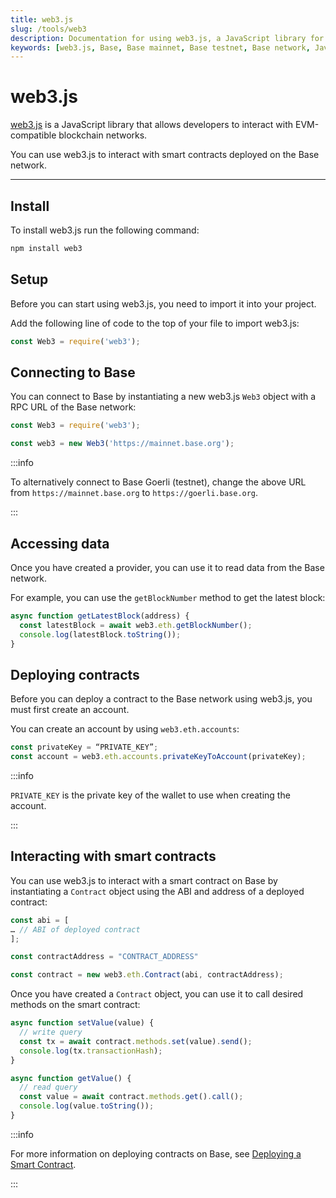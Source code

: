 ```yaml
---
title: web3.js
slug: /tools/web3
description: Documentation for using web3.js, a JavaScript library for interacting with EVM-compatible blockchains. This page covers installation, setup, connecting to the Base network and interacting with smart contracts.
keywords: [web3.js, Base, Base mainnet, Base testnet, Base network, JavaScript, EVM, client library, blockchain, smart contracts, Ethereum, RPC URL]
---
```


# web3.js

[web3.js](https://web3js.readthedocs.io/) is a JavaScript library that allows developers to interact with EVM-compatible blockchain networks.

You can use web3.js to interact with smart contracts deployed on the Base network.

---

## Install

To install web3.js run the following command:

```bash
npm install web3
```

## Setup

Before you can start using web3.js, you need to import it into your project.

Add the following line of code to the top of your file to import web3.js:

```javascript
const Web3 = require('web3');
```

## Connecting to Base

You can connect to Base by instantiating a new web3.js `Web3` object with a RPC URL of the Base network:

```javascript
const Web3 = require('web3');

const web3 = new Web3('https://mainnet.base.org');
```

:::info

To alternatively connect to Base Goerli (testnet), change the above URL from `https://mainnet.base.org` to `https://goerli.base.org`.

:::

## Accessing data

Once you have created a provider, you can use it to read data from the Base network.

For example, you can use the `getBlockNumber` method to get the latest block:

```javascript
async function getLatestBlock(address) {
  const latestBlock = await web3.eth.getBlockNumber();
  console.log(latestBlock.toString());
}
```

## Deploying contracts

Before you can deploy a contract to the Base network using web3.js, you must first create an account.

You can create an account by using `web3.eth.accounts`:

```javascript
const privateKey = “PRIVATE_KEY”;
const account = web3.eth.accounts.privateKeyToAccount(privateKey);
```

:::info

`PRIVATE_KEY` is the private key of the wallet to use when creating the account.

:::

## Interacting with smart contracts

You can use web3.js to interact with a smart contract on Base by instantiating a `Contract` object using the ABI and address of a deployed contract:

```javascript
const abi = [
… // ABI of deployed contract
];

const contractAddress = "CONTRACT_ADDRESS"

const contract = new web3.eth.Contract(abi, contractAddress);
```

Once you have created a `Contract` object, you can use it to call desired methods on the smart contract:

```javascript
async function setValue(value) {
  // write query
  const tx = await contract.methods.set(value).send();
  console.log(tx.transactionHash);
}

async function getValue() {
  // read query
  const value = await contract.methods.get().call();
  console.log(value.toString());
}
```

:::info

For more information on deploying contracts on Base, see [Deploying a Smart Contract](/guides/deploy-smart-contracts).

:::
